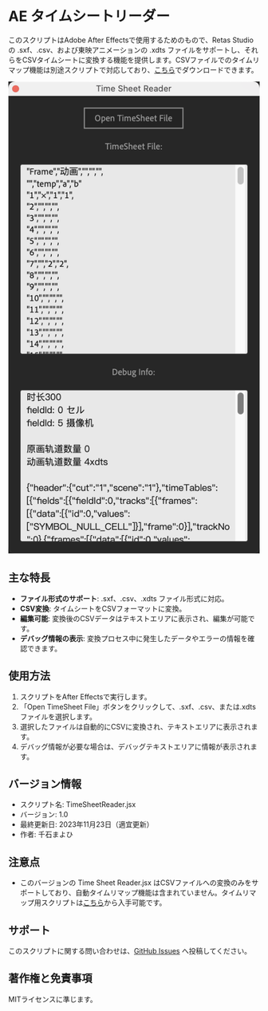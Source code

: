 # AE タイムシートリーダー

このスクリプトはAdobe After Effectsで使用するためのもので、Retas Studioの .sxf、.csv、および東映アニメーションの .xdts ファイルをサポートし、それらをCSVタイムシートに変換する機能を提供します。CSVファイルでのタイムリマップ機能は別途スクリプトで対応しており、[こちら](https://github.com/qingjian1/qingjian_AEScripts)でダウンロードできます。


![img](https://github.com/ChenxingM/TimeSheetReader/blob/main/screenshot/sc.png)

## 主な特長

- **ファイル形式のサポート**: .sxf、.csv、.xdts ファイル形式に対応。
- **CSV変換**: タイムシートをCSVフォーマットに変換。
- **編集可能**: 変換後のCSVデータはテキストエリアに表示され、編集が可能です。
- **デバッグ情報の表示**: 変換プロセス中に発生したデータやエラーの情報を確認できます。

## 使用方法

1. スクリプトをAfter Effectsで実行します。
2. 「Open TimeSheet File」ボタンをクリックして、.sxf、.csv、または.xdtsファイルを選択します。
3. 選択したファイルは自動的にCSVに変換され、テキストエリアに表示されます。
4. デバッグ情報が必要な場合は、デバッグテキストエリアに情報が表示されます。

## バージョン情報

- スクリプト名: TimeSheetReader.jsx
- バージョン: 1.0
- 最終更新日: 2023年11月23日（適宜更新）
- 作者: 千石まよひ

## 注意点

- このバージョンの Time Sheet Reader.jsx はCSVファイルへの変換のみをサポートしており、自動タイムリマップ機能は含まれていません。タイムリマップ用スクリプトは[こちら](https://github.com/qingjian1/qingjian_AEScripts)から入手可能です。

## サポート

このスクリプトに関する問い合わせは、[GitHub Issues](https://github.com/ChenxingM/TimeSheetReader/issues) へ投稿してください。

## 著作権と免責事項

MITライセンスに準じます。

